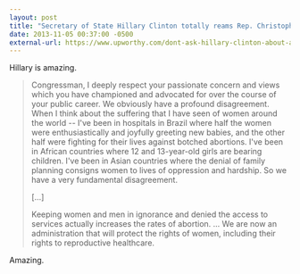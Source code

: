 ```yaml
---
layout: post
title: "Secretary of State Hillary Clinton totally reams Rep. Christopher Smith on Pro-Choice Efforts of US State Dept"
date: 2013-11-05 00:37:00 -0500
external-url: https://www.upworthy.com/dont-ask-hillary-clinton-about-abortion-if-you-cant-handle-her-answer
---
```


Hillary is amazing.

> Congressman, I deeply respect your passionate concern and views which you have
> championed and advocated for over the course of your public career. We
> obviously have a profound disagreement. When I think about the suffering that
> I have seen of women around the world -- I've been in hospitals in Brazil
> where half the women were enthusiastically and joyfully greeting new babies,
> and the other half were fighting for their lives against botched abortions.
> I've been in African countries where 12 and 13-year-old girls are bearing
> children. I've been in Asian countries where the denial of family planning
> consigns women to lives of oppression and hardship. So we have a very
> fundamental disagreement.
>
> [...]
>
> Keeping women and men in ignorance and denied the access to services actually
> increases the rates of abortion. ... We are now an administration that will
> protect the rights of women, including their rights to reproductive
> healthcare.

Amazing.
